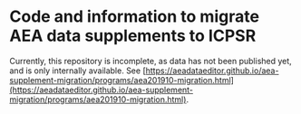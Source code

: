 # Code and information to migrate AEA data supplements to ICPSR


Currently, this repository is incomplete, as data has not been published yet, and is only internally available. See [https://aeadataeditor.github.io/aea-supplement-migration/programs/aea201910-migration.html](https://aeadataeditor.github.io/aea-supplement-migration/programs/aea201910-migration.html).

